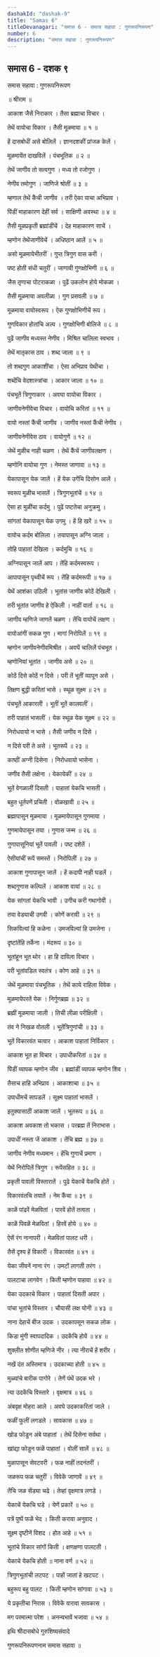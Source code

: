 ```yaml
---
dashakId: "dashak-9"
title: "Samas 6"
titleDevanagari: "समास 6 - समास सहावा : गुणरूपनिरूपण"
number: 6
description: "समास सहावा : गुणरूपनिरूपण"
---
```


## समास 6 - दशक ९

समास सहावा : गुणरूपनिरूपण

॥ श्रीराम ॥

आकाश जैसें निराकार । तैसा ब्रह्माचा विचार ।

तेथें वायोचा विकार । तैसी मूळमाया ॥ १ ॥

हें दासबोधीं असे बोलिलें । ज्ञानदशकीं प्रांजळ केलें ।

मूळमायेंत दाखविलें । पंचभूतिक ॥ २ ॥

तेथें जाणीव तो सत्वगुण । मध्य तो रजोगुण ।

नेणीव तमोगुण । जाणिजे श्रोतीं ॥ ३ ॥

म्हणाल तेथें कैंची जाणीव । तरी ऐका याचा अभिप्राव ।

पिंडीं माहाकारण देहीं सर्व । साक्षिणी अवस्था ॥ ४ ॥

तैसी मूळप्रकृती ब्रह्मांडींचें । देह माहाकारण साचें ।

म्हणोन तेथेंजाणीवेचें । अधिष्ठान आलें ॥ ५ ॥

असो मूळमायेभीतरीं । गुप्त त्रिगुण वास करी ।

पष्ट होती संधी चतुरीं । जाणावी गुणक्षोभिणी ॥ ६ ॥

जैस तृणाचा पोटराकळा । पुढें उकलोन होये मोकळा ।

तैसी मूळमाया अवलीळा । गुण प्रसवली ॥ ७ ॥

मूळमाया वायोस्वरूप । ऐक गुणक्षोभिणीचें रूप ।

गुणविकार होतांचि अल्प । गुणक्षोभिणी बोलिजे ॥ ८ ॥

पुढें जाणीव मध्यस्त नेणीव । मिश्रित चालिला स्वभाव ।

तेथें मातृकास ठाव । शब्द जाला ॥ ९ ॥

तो शब्दगुण आकाशींचा । ऐसा अभिप्राव येथीचा ।

शब्देंचि वेदशास्त्रांचा । आकार जाला ॥ १० ॥

पंचभूतें त्रिगुणाकार । अवघा वायोचा विकार ।

जाणीवनेणीवेचा विचार । वायोचि करितां ॥ ११ ॥

वायो नस्तां कैंची जाणीव । जाणीव नस्तां कैंची नेणीव ।

जाणीवनेणीवेस ठाव । वायोगुणें ॥ १२ ॥

जेथें मुळीच नाही चळण । तेथें कैंचें जाणीवलक्षण ।

म्हणोनि वायोचा गुण । नेमस्त जाणावा ॥ १३ ॥

येकापासून येक जालें । हें येक उगेंचि दिसोन आलें ।

स्वरूप मुळीच भासलें । त्रिगुणभूतांचें ॥ १४ ॥

ऐसा हा मुळींचा कर्दमु । पुढें पष्टतेचा अनुक्रमु ।

सांगतां येकापासून येक उगमु । हें हि खरें ॥ १५ ॥

वायोच कर्दम बोलिला । तयापासून अग्नि जाला ।

तोहि पाहातां देखिला । कर्दमुचि ॥ १६ ॥

अग्निपासून जालें आप । तेंहि कर्दमस्वरूप ।

आपापासून पृथ्वीचें रूप । तेंहि कर्दमरूपी ॥ १७ ॥

येथें आशंका उठिली । भूतांस जाणीव कोठें देखिली ।

तरी भूतांत जाणीव हे ऐकिली । नाहीं वार्ता ॥ १८ ॥

जाणीव म्हणिजे जाणतें चळण । तेंचि वायोचें लक्षण ।

वायोआंगीं सकळ गुण । मागां निरोपिलें ॥ १९ ॥

म्हणोन जाणीवनेणीवमिश्रीत । अवघें चालिलें पंचभूत ।

म्हणोनियां भूतांत । जाणीव असे ॥ २० ॥

कोठें दिसे कोठें न दिसे । परी तें भूतीं व्यापून असे ।

तिक्षण बुद्धी करितां भासे । स्थूळ सुक्ष्म ॥ २१ ॥

पंचभूतें आकारली । भूतीं भूतें कालवलीं ।

तरी पाहातं भासलीं । येक स्थूळ येक सूक्ष्म ॥ २२ ॥

निरोधवायो न भासे । तैसी जणीव न दिसे ।

न दिसे परी ते असे । भूतरूपें ॥ २३ ॥

काष्ठीं अग्नी दिसेना । निरोधवायो भासेना ।

जणीव तैसी लक्षेना । येकायेकीं ॥ २४ ॥

भूतें वेगळालीं दिसती । पाहातां येकचि भासती ।

बहुत धूर्तपणें प्रचिती । वोळखावी ॥ २५ ॥

ब्रह्मापासुन मूळमाया । मूळमायेपासून गुणमाया ।

गुणमायेपासून तया । गुणास जन्म ॥ २६ ॥

गुणापासूनियां भूतें पावली । पष्ट दशेतें ।

ऐसीयांचीं रूपें समस्तें । निरोपिलीं ॥ २७ ॥

आकाश गुणापासून जालें । हें कदापी नाही घडलें ।

शब्दगुणास कल्पिलें । आकाश वायां ॥ २८ ॥

येक सांगतां येकचि भावी । उगीच करी गथागोवी ।

तया वेड्याची उगवी । कोणें करावी ॥ २९ ॥

सिकविल्यां हि कळेना । उमजविल्यां हि उमजेना ।

दृष्टांतेंहि तर्केना । मंदरूप ॥ ३० ॥

भूतांहून भूत थोर । हा हि दाविला विचार ।

परी भूतांवडिल स्वतंत्र । कोण आहे ॥ ३१ ॥

जेथें मूळमाया पंचभूतिक । तेथें काये राहिला विवेक ।

मूळमायेपरतें येक । निर्गुणब्रह्म ॥ ३२ ॥

ब्रह्मीं मूळमाया जाली । तिची लीळा परीक्षिली ।

तंव ने निखळ वोतली । भूतेंत्रिगुणांची ॥ ३३ ॥

भूतें विकारवंत चत्वार । आकाश पाहातां निर्विकार ।

आकाश भूत हा विचार । उपाधीकरितां ॥ ३४ ॥

पिंडीं व्यापक म्हणोन जीव । ब्रह्मांडीं व्यापक म्हणोन शिव ।

तैसाच हाहि अभिप्राव । आकाशाचा ॥ ३५ ॥

उपाधीमचें सापडलें । सूक्ष्म पाहातां भासलें ।

इतुक्यासाठीं आकाश जालें । भूतरूप ॥ ३६ ॥

आकाश अवकाश तो भकास । परब्रह्म तें निराभास ।

उपाधीं नस्ता जें आकाश । तेंचि ब्रह्म ॥ ३७ ॥

जाणीव नेणीव मध्यमान । हेंचि गुणाचें प्रमाण ।

येथें निरोपिलें त्रिगुण । रूपेंसहित ॥ ३८ ॥

प्रकृती पावली विस्तारातें । पुढे येकाचें येकचि होतें ।

विकारवंतचि तयातें । नेम कैंचा ॥ ३९ ॥

काळें पांढरें मेळवितां । पारवें होतें तत्वता ।

काळें पिवळें मेळवितां । हिरवें होये ॥ ४० ॥

ऐसें रंग नानापरी । मेळवितां पालट धरी ।

तैसें दृश्य हें विकारी । विकारवंत ॥ ४१ ॥

येका जीवनें नाना रंग । उमटों लागती तरंग ।

पालटाचा लागवेग । किती म्हणोन पाहावा ॥ ४२ ॥

येका उदकाचे विकार । पाहातां दिसती अपार ।

पांचा भूतांचे विस्तार । चौयासी लक्ष योनी ॥ ४३ ॥

नाना देहाचें बीज उदक । उदकापसून सकळ लोक ।

किडा मुंगी स्वापदादिक । उदकेंचि होयें ॥ ४४ ॥

शुक्लीत शोणीत म्हणिजे नीर । त्या नीराचें हें शरीर ।

नखें दंत अस्तिमात्र । उदकाच्या होती ॥ ४५ ॥

मुळ्यांचे बारीक पागोरे । तेणें पंथें उदक भरे ।

त्या उदकेंचि विस्तारे । वृक्षमात्र ॥ ४६ ॥

अंबवृक्ष मोहरा आले । अवघे उदकाकरितां जाले ।

फळीं फुलीं लगडले । सावकास ॥ ४७ ॥

खोड फोडुन अंबे पाहातां । तेथें दिसेना सर्वथा ।

खांद्या फोडुन फळें पाहातां । वोलीं सालें ॥ ४८ ॥

मुळापासून सेवटवरी । फळ नाहीं तदनंतरीं ।

जळरूप फळ चतुरीं । विवेकें जाणावें ॥ ४९ ॥

तेंचि जळ सेंड्या चढे । तेव्हां वृक्षमात्र लगडे ।

येकाचें येकचि घडे । येणें प्रकारें ॥ ५० ॥

पत्रें पुष्पें फळें भेद । किती करावा अनुवाद ।

सूक्ष्म दृष्टीनें विशद । होत आहे ॥ ५१ ॥

भूतांचे विकार सांगों किती । क्षणक्षणा पालटती ।

येकाचे येकचि होती ॥ नाना वर्ण ॥ ५२ ॥

त्रिगुणभूतांची लटपट । पाहों जातां हे खटपट ।

बहुरूप बहु पालट । किती म्हणोन सांगावा ॥ ५३ ॥

ये प्रकृतीचा निरास । विवेकें वारावा सावकास ।

मग परमात्मा परेश । अनन्यभावें भजावा ॥ ५४ ॥

इथि श्रीदासबोधे गुरुशिष्यसंवादे

गुणरूपनिरूपणनाम समास सहावा ॥